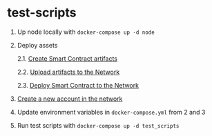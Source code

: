 # test-scripts

1. Up node locally with `docker-compose up -d node`

2. Deploy assets
    
    2.1. [Create Smart Contract artifacts](https://github.com/Cerebellum-Network/private-standalone-network-node/blob/dev/docs/derivative_assets.md#1-create-smart-contract-artifacts)

    2.2. [Upload artifacts to the Network](https://github.com/Cerebellum-Network/private-standalone-network-node/blob/dev/docs/derivative_assets.md#2-upload-artifacts-wasm-and-metadata-files-first)
    
    2.3. [Deploy Smart Contract to the Network](https://github.com/Cerebellum-Network/private-standalone-network-node/blob/dev/docs/derivative_assets.md#2-upload-artifacts-wasm-and-metadata-files-first)

3. [Create a new account in the network](https://github.com/Cerebellum-Network/validator-instructions/blob/master/docs/staking_accounts.md#step-1-create-a-stash-account)

4. Update environment variables in `docker-compose.yml` from 2 and 3

5. Run test scripts with `docker-compose up -d test_scripts`
    
